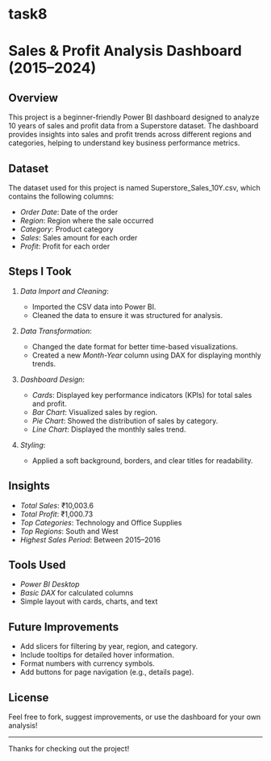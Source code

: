 # task8
# Sales & Profit Analysis Dashboard (2015–2024)

## Overview
This project is a beginner-friendly Power BI dashboard designed to analyze 10 years of sales and profit data from a Superstore dataset. The dashboard provides insights into sales and profit trends across different regions and categories, helping to understand key business performance metrics.

## Dataset
The dataset used for this project is named Superstore_Sales_10Y.csv, which contains the following columns:

- *Order Date*: Date of the order
- *Region*: Region where the sale occurred
- *Category*: Product category
- *Sales*: Sales amount for each order
- *Profit*: Profit for each order

## Steps I Took

1. *Data Import and Cleaning*:
   - Imported the CSV data into Power BI.
   - Cleaned the data to ensure it was structured for analysis.
   
2. *Data Transformation*:
   - Changed the date format for better time-based visualizations.
   - Created a new *Month-Year* column using DAX for displaying monthly trends.
   
3. *Dashboard Design*:
   - *Cards*: Displayed key performance indicators (KPIs) for total sales and profit.
   - *Bar Chart*: Visualized sales by region.
   - *Pie Chart*: Showed the distribution of sales by category.
   - *Line Chart*: Displayed the monthly sales trend.
   
4. *Styling*:
   - Applied a soft background, borders, and clear titles for readability.
   
## Insights

- *Total Sales*: ₹10,003.6
- *Total Profit*: ₹1,000.73
- *Top Categories*: Technology and Office Supplies
- *Top Regions*: South and West
- *Highest Sales Period*: Between 2015–2016

## Tools Used

- *Power BI Desktop*
- *Basic DAX* for calculated columns
- Simple layout with cards, charts, and text

## Future Improvements

- Add slicers for filtering by year, region, and category.
- Include tooltips for detailed hover information.
- Format numbers with currency symbols.
- Add buttons for page navigation (e.g., details page).

## License
Feel free to fork, suggest improvements, or use the dashboard for your own analysis!

---

Thanks for checking out the project!
